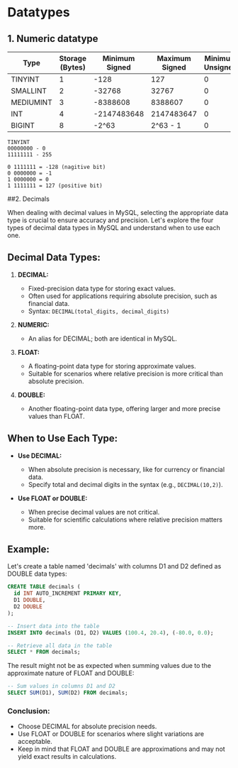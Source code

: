 # Datatypes 

## 1. Numeric datatype


| Type      | Storage (Bytes) | Minimum Signed | Maximum Signed | Minimum Unsigned | Maximum Unsigned |
|-----------|------------------|-----------------|-----------------|-------------------|-------------------|
| TINYINT   | 1               | -128            | 127            | 0                 | 255               |
| SMALLINT  | 2               | -32768          | 32767          | 0                 | 65535             |
| MEDIUMINT | 3               | -8388608        | 8388607        | 0                 | 16777215          |
| INT       | 4               | -2147483648     | 2147483647     | 0                 | 4294967295        |
| BIGINT    | 8               | -2^63           | 2^63 - 1       | 0                 | 2^64 - 1          |

```
TINYINT 
00000000 - 0 
11111111 - 255

0 1111111 = -128 (nagitive bit)
0 0000000 = -1
1 0000000 = 0
1 1111111 = 127 (positive bit)
```

##2. Decimals

When dealing with decimal values in MySQL, selecting the appropriate data type is crucial to ensure accuracy and precision. Let's explore the four types of decimal data types in MySQL and understand when to use each one.

## Decimal Data Types:

1. **DECIMAL:**
   - Fixed-precision data type for storing exact values.
   - Often used for applications requiring absolute precision, such as financial data.
   - Syntax: `DECIMAL(total_digits, decimal_digits)`

2. **NUMERIC:**
   - An alias for DECIMAL; both are identical in MySQL.

3. **FLOAT:**
   - A floating-point data type for storing approximate values.
   - Suitable for scenarios where relative precision is more critical than absolute precision.

4. **DOUBLE:**
   - Another floating-point data type, offering larger and more precise values than FLOAT.

## When to Use Each Type:

- **Use DECIMAL:**
  - When absolute precision is necessary, like for currency or financial data.
  - Specify total and decimal digits in the syntax (e.g., `DECIMAL(10,2)`).

- **Use FLOAT or DOUBLE:**
  - When precise decimal values are not critical.
  - Suitable for scientific calculations where relative precision matters more.
  
## Example:

Let's create a table named 'decimals' with columns D1 and D2 defined as DOUBLE data types:

```sql
CREATE TABLE decimals (
  id INT AUTO_INCREMENT PRIMARY KEY,
  D1 DOUBLE,
  D2 DOUBLE
);

-- Insert data into the table
INSERT INTO decimals (D1, D2) VALUES (100.4, 20.4), (-80.0, 0.0);

-- Retrieve all data in the table
SELECT * FROM decimals;
```

The result might not be as expected when summing values due to the approximate nature of FLOAT and DOUBLE:

```sql
-- Sum values in columns D1 and D2
SELECT SUM(D1), SUM(D2) FROM decimals;
```

### Conclusion:

- Choose DECIMAL for absolute precision needs.
- Use FLOAT or DOUBLE for scenarios where slight variations are acceptable.
- Keep in mind that FLOAT and DOUBLE are approximations and may not yield exact results in calculations.




